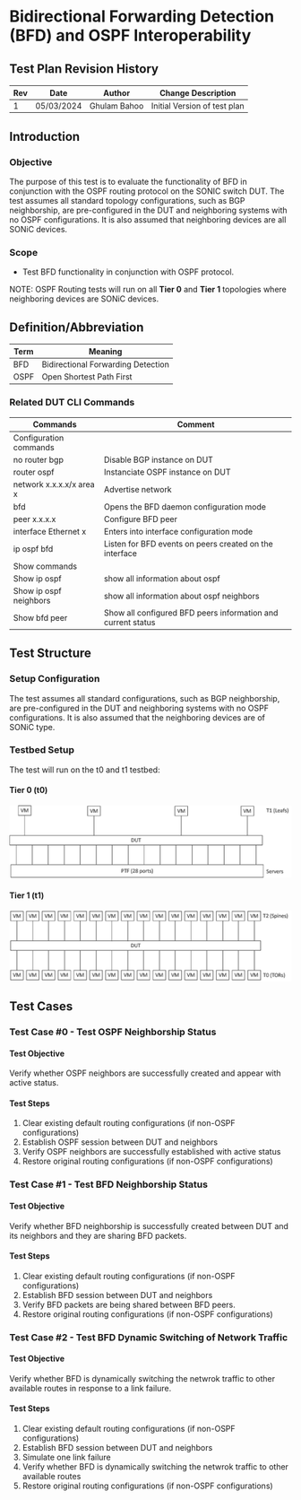 # Bidirectional Forwarding Detection  (BFD) and OSPF   Interoperability 
## Test Plan Revision History

| Rev  | Date       | Author            | Change Description           |
| ---- | ---------- | ----------------- | ---------------------------- |
| 1    | 05/03/2024 | Ghulam Bahoo | Initial Version of test plan |


## Introduction

### Objective
The purpose of this test is to evaluate the functionality of BFD in conjunction with the OSPF routing protocol on the SONIC switch DUT.
The test assumes all standard topology configurations, such as BGP neighborship, are pre-configured in the DUT and neighboring systems with no OSPF configurations. It is also assumed that neighboring devices are all SONiC devices.

### Scope
- Test BFD functionality in conjunction with OSPF protocol.

NOTE: OSPF Routing tests will run on all **Tier 0** and **Tier 1** topologies where neighboring devices are SONiC devices.

## Definition/Abbreviation

| **Term**   | **Meaning**                              |
| ---------- | ---------------------------------------- |
| BFD       | Bidirectional Forwarding Detection              |
| OSPF        | Open Shortest Path First                      |


### Related DUT CLI Commands
| Commands| Comment |
| ------- | ------- |
|Configuration commands|
| no router bgp | Disable BGP instance on DUT|
| router ospf | Instanciate OSPF instance on DUT|
| network x.x.x.x/x area x | Advertise network |
| bfd| Opens the BFD daemon configuration mode |
| peer x.x.x.x | Configure BFD peer |
|interface Ethernet x |Enters into interface configuration mode|
|ip ospf bfd| Listen for BFD events on peers created on the interface|
|Show commands|
|Show ip ospf|show all information about ospf |
|Show ip ospf neighbors |show all information about ospf neighbors |
| Show bfd peer | Show all configured BFD peers information and current status |


## Test Structure
### Setup Configuration
The test assumes all standard configurations, such as BGP neighborship, are pre-configured in the DUT and neighboring systems with no OSPF configurations. It is also assumed that the neighboring devices are of SONiC type.

### Testbed Setup
The test will run on the t0 and t1 testbed:

#### Tier 0 (t0)
![Variation t0](https://github.com/sonic-net/sonic-mgmt/blob/master/docs/testbed/img/testbed-t0.png?raw=true)

#### Tier 1 (t1)
![Variation t1](https://github.com/sonic-net/sonic-mgmt/blob/master/docs/testbed/img/testbed-t1.png?raw=true)

## Test Cases
### Test Case \#0 - Test OSPF Neighborship Status
#### Test Objective
Verify whether OSPF neighbors are successfully created and appear with active status.

#### Test Steps
1. Clear existing default routing configurations (if non-OSPF configurations)
2. Establish OSPF session between DUT and neighbors
3. Verify OSPF neighbors are successfully established with active status
4. Restore original routing configurations (if non-OSPF configurations)

### Test Case \#1 - Test BFD Neighborship Status
#### Test Objective
Verify whether BFD neighborship is successfully created between DUT and its neighbors and they are sharing BFD packets.

#### Test Steps
1. Clear existing default routing configurations (if non-OSPF configurations)
2. Establish BFD session between DUT and neighbors
3. Verify BFD packets are being shared between BFD peers.
4. Restore original routing configurations (if non-OSPF configurations) 

### Test Case \#2 - Test BFD Dynamic Switching of Network Traffic
#### Test Objective
Verify whether BFD is dynamically switching the netwrok traffic to other available routes in response to a link failure.
#### Test Steps
1. Clear existing default routing configurations (if non-OSPF configurations)
2. Establish BFD session between DUT and neighbors
3. Simulate one link failure
4. Verify whether BFD is dynamically switching the netwrok traffic to other available routes
5. Restore original routing configurations (if non-OSPF configurations)